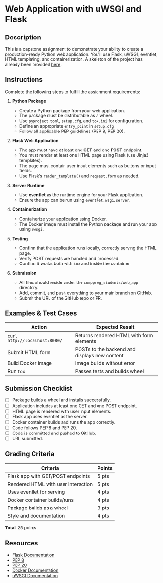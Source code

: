 # Web Application with uWSGI and Flask

## Description
This is a capstone assignment to demonstrate your ability to create a production-ready Python web application. You'll use Flask, uWSGI, eventlet, HTML templating, and containerization. A skeleton of the project has already been provided [here](../resources/web_app).

## Instructions

Complete the following steps to fulfill the assignment requirements:

1. **Python Package**
    - Create a Python package from your web application.
    - The package must be distributable as a wheel.
    - Use `pyproject.toml`, `setup.cfg`, and `tox.ini` for configuration.
    - Define an appropriate `entry_point` in `setup.cfg`.
    - Follow all applicable PEP guidelines (PEP 8, PEP 20).

2. **Flask Web Application**
    - The app must have at least one **GET** and one **POST** endpoint.
    - You must render at least one HTML page using Flask (use Jinja2 templates).
    - The page must contain user input elements such as buttons or input fields.
    - Use Flask’s `render_template()` and `request.form` as needed.

3. **Server Runtime**
    - Use **eventlet** as the runtime engine for your Flask application.
    - Ensure the app can be run using `eventlet.wsgi.server`.

4. **Containerization**
    - Containerize your application using Docker.
    - The Docker image must install the Python package and run your app using `uwsgi`.

5. **Testing**
    - Confirm that the application runs locally, correctly serving the HTML page.
    - Verify POST requests are handled and processed.
    - Confirm it works both with `tox` and inside the container.

6. **Submission**
    - All files should reside under the `compprog_students/web_app` directory.
    - Add, commit, and push everything to your main branch on GitHub.
    - Submit the URL of the GitHub repo or PR.

## Examples & Test Cases

| Action                     | Expected Result                                  |
|----------------------------|--------------------------------------------------|
| `curl http://localhost:8080/` | Returns rendered HTML with form elements        |
| Submit HTML form           | POSTs to the backend and displays new content    |
| Build Docker image         | Image builds without error                       |
| Run `tox`                  | Passes tests and builds wheel                    |

## Submission Checklist
- [ ] Package builds a wheel and installs successfully.
- [ ] Application includes at least one GET and one POST endpoint.
- [ ] HTML page is rendered with user input elements.
- [ ] Flask app uses eventlet as the server.
- [ ] Docker container builds and runs the app correctly.
- [ ] Code follows PEP 8 and PEP 20.
- [ ] Code is committed and pushed to GitHub.
- [ ] URL submitted.

## Grading Criteria

| Criteria                             | Points |
|--------------------------------------|--------|
| Flask app with GET/POST endpoints    | 5 pts  |
| Rendered HTML with user interaction  | 5 pts  |
| Uses eventlet for serving            | 4 pts  |
| Docker container builds/runs         | 4 pts  |
| Package builds as a wheel            | 3 pts  |
| Style and documentation              | 4 pts  |

**Total**: 25 points

## Resources
- [Flask Documentation](https://flask.palletsprojects.com/)
- [PEP 8](https://peps.python.org/pep-0008/)
- [PEP 20](https://peps.python.org/pep-0020/)
- [Docker Documentation](https://docs.docker.com/)
- [uWSGI Documentation](https://uwsgi-docs.readthedocs.io/)
